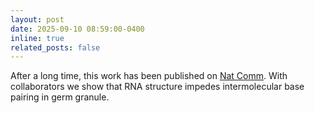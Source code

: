 ```yaml
---
layout: post
date: 2025-09-10 08:59:00-0400
inline: true
related_posts: false
---
```


After a long time, this work has been published on [Nat Comm](https://www.nature.com/articles/s41467-025-62973-7). With collaborators we show that RNA structure impedes intermolecular base pairing in germ granule.